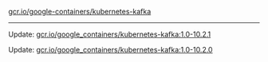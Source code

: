 [gcr.io/google-containers/kubernetes-kafka](https://hub.docker.com/r/cruse/kubernetes-kafka/tags/) 

----
Update: [gcr.io/google_containers/kubernetes-kafka:1.0-10.2.1](https://hub.docker.com/r/cruse/kubernetes-kafka/tags/)

Update: [gcr.io/google_containers/kubernetes-kafka:1.0-10.2.0](https://hub.docker.com/r/cruse/kubernetes-kafka/tags/)

